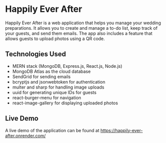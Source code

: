 # Happily Ever After

Happily Ever After is a web application that helps you manage your wedding preparations. It allows you to create and manage a to-do list, keep track of your guests, and send them emails. The app also includes a feature that allows guests to upload photos using a QR code.

## Technologies Used
- MERN stack (MongoDB, Express.js, React.js, Node.js)
- MongoDB Atlas as the cloud database
- SendGrid for sending emails
- bcryptjs and jsonwebtoken for authentication
- multer and sharp for handling image uploads
- uuid for generating unique IDs for guests
- react-burger-menu for navigation
- react-image-gallery for displaying uploaded photos

## Live Demo
A live demo of the application can be found at https://happily-ever-after.onrender.com/